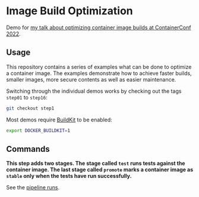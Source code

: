 # Image Build Optimization

Demo for [my talk about optimizing container image builds at ContainerConf 2022]().

## Usage

This repository contains a series of examples what can be done to optimize a container image. The examples demonstrate how to achieve faster builds, smaller images, more secure contents as well as easier maintenance.

Switching through the individual demos works by checking out the tags `step01` to `step16`:

```bash
git checkout step1
```

Most demos require [BuildKit](https://github.com/moby/buildkit) to be enabled:

```bash
export DOCKER_BUILDKIT=1
```

## Commands

**This step adds two stages. The stage called `test` runs tests against the container image. The last stage called `promote` marks a container image as `stable` only when the tests have run successfully.**

See the [pipeline runs](https://gitlab.com/nicholasdille/cc21_container_image_build_optimization/-/pipelines).
